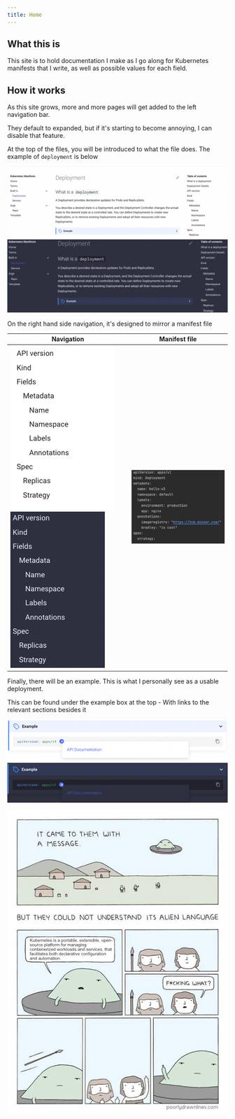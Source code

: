 ```yaml
---
title: Home
---
```



## What this is

This site is to hold documentation I make as I go along for Kubernetes manifests that I write, as well as possible values
for each field.

## How it works

As this site grows, more and more pages will get added to the left navigation bar.

They default to expanded, but if it's starting to become annoying, I can disable that feature.

At the top of the files, you will be introduced to what the file does. The example of `deployment` is below


![](assets/light-deployment.png#only-light)
![](assets/dark-deployment.png#only-dark)

On the right hand side navigation, it's designed to mirror a manifest file

| Navigation                                                                                    | Manifest file                   |
|-----------------------------------------------------------------------------------------------|---------------------------------|
| ![](assets/light-deployment-nav.png#only-light) ![](assets/dark-deployment-nav.png#only-dark) | ![](assets/light-deployment-file.png) |

Finally, there will be an example. This is what I personally see as a usable deployment. 

This can be found under the example box at the top - With links to the relevant sections besides it

![](assets/light-example.png#only-light)
![](assets/dark-example.png#only-dark)

![](assets/meme.png#only-dark)